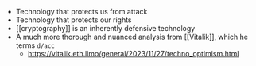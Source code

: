 - Technology that protects us from attack
- Technology that protects our rights
- [[cryptography]] is an inherently defensive technology
- A much more thorough and nuanced analysis from [[Vitalik]], which he terms `d/acc`
	- https://vitalik.eth.limo/general/2023/11/27/techno_optimism.html